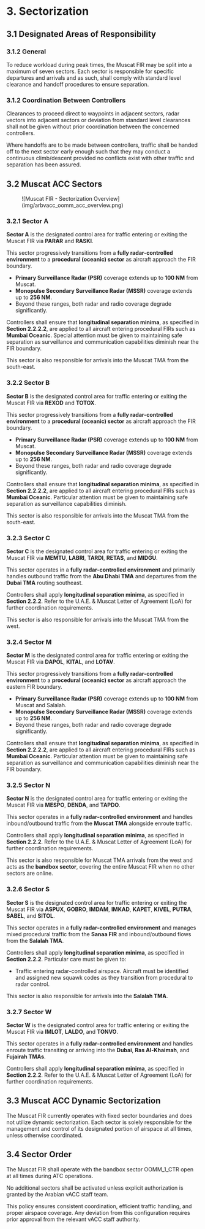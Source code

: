 # 3. Sectorization
## 3.1 Designated Areas of Responsibility
### 3.1.2 General
To reduce workload during peak times, the Muscat FIR may be split into a maximum of seven sectors. Each sector is responsible for specific departures and arrivals and as such, shall comply with standard level clearance and handoff procedures to ensure separation. 

### 3.1.2 Coordination Between Controllers
Clearances to proceed direct to waypoints in adjacent sectors, radar vectors into adjacent sectors or deviation from standard level clearances shall not be given without prior coordination between the concerned controllers. 

Where handoffs are to be made between controllers, traffic shall be handed off to the next sector early enough such that they may conduct a continuous climb/descent provided no conflicts exist with other traffic and separation has been assured. 

## 3.2 Muscat ACC Sectors
<figure markdown>
![Muscat FIR - Sectorization Overview](img/arbvacc_oomm_acc_overview.png)
</figure>

### 3.2.1 Sector A
**Sector A** is the designated control area for traffic entering or exiting the Muscat FIR via **PARAR** and **RASKI**.

This sector progressively transitions from a **fully radar-controlled environment** to a **procedural (oceanic) sector** as aircraft approach the FIR boundary.

- **Primary Surveillance Radar (PSR)** coverage extends up to **100 NM** from Muscat.
- **Monopulse Secondary Surveillance Radar (MSSR)** coverage extends up to **256 NM**.
- Beyond these ranges, both radar and radio coverage degrade significantly.

Controllers shall ensure that **longitudinal separation minima**, as specified in **Section 2.2.2.2**, are applied to all aircraft entering procedural FIRs such as **Mumbai Oceanic**. Special attention must be given to maintaining safe separation as surveillance and communication capabilities diminish near the FIR boundary.

This sector is also responsible for arrivals into the Muscat TMA from the south-east.

### 3.2.2 Sector B
**Sector B** is the designated control area for traffic entering or exiting the Muscat FIR via **REXOD** and **TOTOX**.

This sector progressively transitions from a **fully radar-controlled environment** to a **procedural (oceanic) sector** as aircraft approach the FIR boundary.

- **Primary Surveillance Radar (PSR)** coverage extends up to **100 NM** from Muscat.
- **Monopulse Secondary Surveillance Radar (MSSR)** coverage extends up to **256 NM**.
- Beyond these ranges, both radar and radio coverage degrade significantly.

Controllers shall ensure that **longitudinal separation minima**, as specified in **Section 2.2.2.2**, are applied to all aircraft entering procedural FIRs such as **Mumbai Oceanic**. Particular attention must be given to maintaining safe separation as surveillance capabilities diminish.

This sector is also responsible for arrivals into the Muscat TMA from the south-east.

### 3.2.3 Sector C
**Sector C** is the designated control area for traffic entering or exiting the Muscat FIR via **MEMTU**, **LABRI**, **TARDI**, **RETAS**, and **MIDGU**.

This sector operates in a **fully radar-controlled environment** and primarily handles outbound traffic from the **Abu Dhabi TMA** and departures from the **Dubai TMA** routing southeast.

Controllers shall apply **longitudinal separation minima**, as specified in **Section 2.2.2**. Refer to the U.A.E. & Muscat Letter of Agreement (LoA) for further coordination requirements.

This sector is also responsible for arrivals into the Muscat TMA from the west.

### 3.2.4 Sector M
**Sector M** is the designated control area for traffic entering or exiting the Muscat FIR via **DAPOL**, **KITAL**, and **LOTAV**.

This sector progressively transitions from a **fully radar-controlled environment** to a **procedural (oceanic) sector** as aircraft approach the eastern FIR boundary.

- **Primary Surveillance Radar (PSR)** coverage extends up to **100 NM** from Muscat and Salalah.
- **Monopulse Secondary Surveillance Radar (MSSR)** coverage extends up to **256 NM**.
- Beyond these ranges, both radar and radio coverage degrade significantly.

Controllers shall ensure that **longitudinal separation minima**, as specified in **Section 2.2.2.2**, are applied to all aircraft entering procedural FIRs such as **Mumbai Oceanic**. Particular attention must be given to maintaining safe separation as surveillance and communication capabilities diminish near the FIR boundary.

### 3.2.5 Sector N
**Sector N** is the designated control area for traffic entering or exiting the Muscat FIR via **MESPO**, **DENDA**, and **TAPDO**.

This sector operates in a **fully radar-controlled environment** and handles inbound/outbound traffic from the **Muscat TMA** alongside enroute traffic.

Controllers shall apply **longitudinal separation minima**, as specified in **Section 2.2.2**. Refer to the U.A.E. & Muscat Letter of Agreement (LoA) for further coordination requirements.

This sector is also responsible for Muscat TMA arrivals from the west and acts as the **bandbox sector**, covering the entire Muscat FIR when no other sectors are online.

### 3.2.6 Sector S
**Sector S** is the designated control area for traffic entering or exiting the Muscat FIR via **ASPUX**, **GOBRO**, **IMDAM**, **IMKAD**, **KAPET**, **KIVEL**, **PUTRA**, **SABEL**, and **SITOL**.

This sector operates in a **fully radar-controlled environment** and manages mixed procedural traffic from the **Sanaa FIR** and inbound/outbound flows from the **Salalah TMA**.

Controllers shall apply **longitudinal separation minima**, as specified in **Section 2.2.2**. Particular care must be given to:

- Traffic entering radar-controlled airspace. Aircraft must be identified and assigned new squawk codes as they transition from procedural to radar control.

This sector is also responsible for arrivals into the **Salalah TMA**.

### 3.2.7 Sector W
**Sector W** is the designated control area for traffic entering or exiting the Muscat FIR via **IMLOT**, **LALDO**, and **TONVO**.

This sector operates in a **fully radar-controlled environment** and handles enroute traffic transiting or arriving into the **Dubai**, **Ras Al-Khaimah**, and **Fujairah TMAs**.

Controllers shall apply **longitudinal separation minima**, as specified in **Section 2.2.2**. Refer to the U.A.E. & Muscat Letter of Agreement (LoA) for further coordination requirements.

## 3.3 Muscat ACC Dynamic Sectorization
The Muscat FIR currently operates with fixed sector boundaries and does not utilize dynamic sectorization. Each sector is solely responsible for the management and control of its designated portion of airspace at all times, unless otherwise coordinated.

## 3.4 Sector Order
The Muscat FIR shall operate with the bandbox sector OOMM_1_CTR open at all times during ATC operations.

No additional sectors shall be activated unless explicit authorization is granted by the Arabian vACC staff team.

This policy ensures consistent coordination, efficient traffic handling, and proper airspace coverage. Any deviation from this configuration requires prior approval from the relevant vACC staff authority.